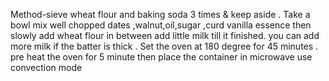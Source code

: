 Method-sieve wheat flour and baking soda 3 times & keep aside .
Take a bowl mix well  chopped dates ,walnut,oil,sugar ,curd  vanilla essence then slowly add wheat flour in between add little milk till it finished.
you can add more milk if the batter is thick .
Set the oven at 180 degree for 45 minutes .
pre heat the oven for 5 minute then place the container in microwave use convection mode